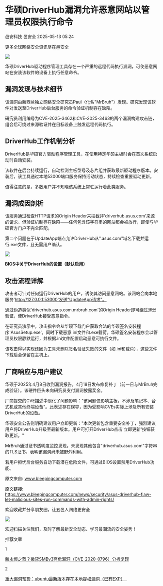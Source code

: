 #  华硕DriverHub漏洞允许恶意网站以管理员权限执行命令   
邑安科技  邑安全   2025-05-13 05:24  
  
更多全球网络安全资讯尽在邑安全  
  
![](https://mmbiz.qpic.cn/mmbiz_png/1N39PtINn8tzFbKQRxa94xpNBC3ibmYnUKu6SwZA7V1Gu1qMicyMC4eYcOskfgJbMaDLBjXzCvYW4DYk8NuYIG1w/640?wx_fmt=png&from=appmsg "")  
  
华硕DriverHub驱动程序管理工具存在一个严重的远程代码执行漏洞，可使恶意网站在安装该软件的设备上执行任意命令。  
## 漏洞发现与技术细节  
  
该漏洞由新西兰独立网络安全研究员Paul（化名"MrBruh"）发现。研究发现该软件对发送至DriverHub后台服务的命令验证机制存在缺陷。  
  
研究员利用编号为CVE-2025-3462和CVE-2025-3463的两个漏洞构建攻击链，组合后可绕过来源验证并在目标设备上触发远程代码执行。  
## DriverHub工作机制分析  
  
DriverHub是华硕官方驱动程序管理工具，在使用特定华硕主板时会在首次系统启动时自动安装。  
  
该软件在后台持续运行，自动检测主板型号及芯片组并获取最新驱动程序版本。安装后，该工具通过本地53000端口服务保持活动状态，持续检查重要驱动更新。  
  
值得注意的是，多数用户并不知晓该系统上常驻运行着此类服务。  
## 漏洞成因剖析  
  
该服务通过检查HTTP请求的Origin Header来拦截非'driverhub.asus.com'来源的请求。但验证机制存在缺陷——任何包含该字符串的网站都会被放行，即使与华硕官方门户不完全匹配。  
  
第二个问题在于UpdateApp端点允许DriverHub从".asus.com"域名下载并运行.exe文件，且无需用户确认。  
  
![](https://mmbiz.qpic.cn/mmbiz_png/1N39PtINn8tzFbKQRxa94xpNBC3ibmYnUxia3MOwuiazOSydgev6Hxeyk5OcDoy4S7D3M68CzW7mibKYibYZODp6QmQ/640?wx_fmt=png&from=appmsg "")  
  
**BIOS中关于DriverHub的设置（默认启用）**  
## 攻击流程详解  
  
攻击者可针对任何运行DriverHub的用户，诱使其访问恶意网站。该网站会向本地服务'http://127.0.0.1:53000'发送"UpdateApp请求"。  
  
通过伪造类似'driverhub.asus.com.mrbruh.com'的Origin Header即可绕过薄弱验证，使DriverHub接受恶意指令。  
  
在研究员演示中，攻击指令会从华硕下载门户获取合法的华硕签名安装程序'AsusSetup.exe'，同时下载恶意.ini文件和.exe载荷。华硕签名安装程序会以管理员权限静默运行，并根据.ini文件配置启动恶意可执行文件。  
  
该攻击得以实现还因为工具未删除签名验证失败的文件（如.ini和载荷），这些文件下载后会保留在主机上。  
## 厂商响应与用户建议  
  
华硕于2025年4月8日收到漏洞报告，4月18日发布修复补丁（前一日与MrBruh完成验证）。该硬件巨头未向研究员支付漏洞披露奖金。  
  
厂商提交的CVE描述中淡化了问题影响："该问题仅影响主板，不涉及笔记本、台式机或其他终端设备"。此表述存在误导，因为受影响CVEs实际上涉及所有安装DriverHub的设备。  
  
华硕安全公告则明确建议用户立即更新："本次更新包含重要安全补丁，强烈建议用户将DriverHub升级至最新版本。用户可打开DriverHub点击'立即更新'按钮获取更新。"  
  
MrBruh通过证书透明度监控发现，未发现其他包含"driverhub.asus.com"字符串的TLS证书，表明该漏洞尚未被野外利用。  
  
若用户担忧后台服务自动下载潜在危险文件，可通过BIOS设置禁用DriverHub功能。  
  
原文来自: www.bleepingcomputer.com  
  
原文链接:   
https://www.bleepingcomputer.com/news/security/asus-driverhub-flaw-let-malicious-sites-run-commands-with-admin-rights/  
  
欢迎收藏并分享朋友圈，让五邑人网络更安全  
  
![](https://mmbiz.qpic.cn/mmbiz_jpg/1N39PtINn8tD9ic928O6vIrMg4fuib48e1TsRj9K9Cz7RZBD2jjVZcKm1N4QrZ4bwBKZic5crOdItOcdDicPd3yBSg/640?wx_fmt=jpeg "")  
  
欢迎扫描关注我们，及时了解最新安全动态、学习最潮流的安全姿势！  
  
推荐文章  
  
1  
  
[新永恒之蓝？微软SMBv3高危漏洞（CVE-2020-0796）分析复现](http://mp.weixin.qq.com/s?__biz=MzUyMzczNzUyNQ==&mid=2247488913&idx=1&sn=acbf595a4a80dcaba647c7a32fe5e06b&chksm=fa39554bcd4edc5dc90019f33746404ab7593dd9d90109b1076a4a73f2be0cb6fa90e8743b50&scene=21#wechat_redirect)  
  
  
2  
  
[重大漏洞预警：ubuntu最新版本存在本地提权漏洞（已有EXP）　](http://mp.weixin.qq.com/s?__biz=MzUyMzczNzUyNQ==&mid=2247483652&idx=1&sn=b2f2ec90db499e23cfa252e9ee743265&chksm=fa3941decd4ec8c83a268c3480c354a621d515262bcbb5f35e1a2dde8c828bdc7b9011cb5072&scene=21#wechat_redirect)  
  
  
  
